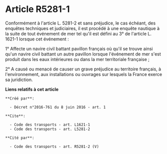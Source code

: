 # Article R5281-1

Conformément à l'article L. 5281-2 et sans préjudice, le cas échéant, des enquêtes techniques et judiciaires, il est procédé
à une enquête nautique à la suite de tout événement de mer tel qu'il est défini au 3° de l'article L. 1621-1 lorsque cet
événement : 

1° Affecte un navire civil battant pavillon français où qu'il se trouve ainsi qu'un navire civil battant un autre pavillon
lorsque l'événement de mer s'est produit dans les eaux intérieures ou dans la mer territoriale française ; 

2° A causé ou menacé de causer un grave préjudice au territoire français, à l'environnement, aux installations ou ouvrages
sur lesquels la France exerce sa juridiction.

**Liens relatifs à cet article**

	**Créé par**:

	  - Décret n°2016-761 du 8 juin 2016 - art. 1

	**Cite**:

	  - Code des transports - art. L1621-1
	  - Code des transports - art. L5281-2

	**Cité par**:

	  - Code des transports - art. R5281-2 (V)
